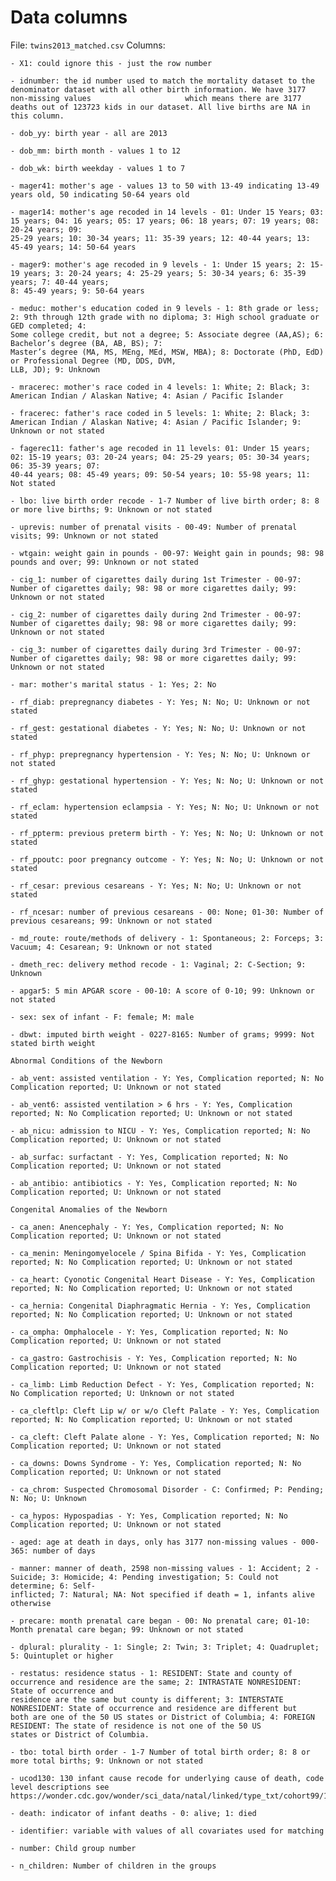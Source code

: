 # Data columns
File: `twins2013_matched.csv`
Columns:

    - X1: could ignore this - just the row number
    
    - idnumber: the id number used to match the mortality dataset to the denominator dataset with all other birth information. We have 3177 non-missing values                     which means there are 3177 deaths out of 123723 kids in our dataset. All live births are NA in this column.
    
    - dob_yy: birth year - all are 2013
    
    - dob_mm: birth month - values 1 to 12
    
    - dob_wk: birth weekday - values 1 to 7
    
    - mager41: mother's age - values 13 to 50 with 13-49 indicating 13-49 years old, 50 indicating 50-64 years old
    
    - mager14: mother's age recoded in 14 levels - 01: Under 15 Years; 03: 15 years; 04: 16 years; 05: 17 years; 06: 18 years; 07: 19 years; 08: 20-24 years; 09:                                                      25-29 years; 10: 30-34 years; 11: 35-39 years; 12: 40-44 years; 13: 45-49 years; 14: 50-64 years
    
    - mager9: mother's age recoded in 9 levels - 1: Under 15 years; 2: 15-19 years; 3: 20-24 years; 4: 25-29 years; 5: 30-34 years; 6: 35-39 years; 7: 40-44 years;                                                  8: 45-49 years; 9: 50-64 years
    
    - meduc: mother's education coded in 9 levels - 1: 8th grade or less; 2: 9th through 12th grade with no diploma; 3: High school graduate or GED completed; 4:                                                       Some college credit, but not a degree; 5: Associate degree (AA,AS); 6: Bachelor’s degree (BA, AB, BS); 7:                                                           Master’s degree (MA, MS, MEng, MEd, MSW, MBA); 8: Doctorate (PhD, EdD) or Professional Degree (MD, DDS, DVM,                                                       LLB, JD); 9: Unknown
    
    - mracerec: mother's race coded in 4 levels: 1: White; 2: Black; 3: American Indian / Alaskan Native; 4: Asian / Pacific Islander
    
    - fracerec: father's race coded in 5 levels: 1: White; 2: Black; 3: American Indian / Alaskan Native; 4: Asian / Pacific Islander; 9: Unknown or not stated
    
    - fagerec11: father's age recoded in 11 levels: 01: Under 15 years; 02: 15-19 years; 03: 20-24 years; 04: 25-29 years; 05: 30-34 years; 06: 35-39 years; 07:                                                       40-44 years; 08: 45-49 years; 09: 50-54 years; 10: 55-98 years; 11: Not stated
    
    - lbo: live birth order recode - 1-7 Number of live birth order; 8: 8 or more live births; 9: Unknown or not stated
    
    - uprevis: number of prenatal visits - 00-49: Number of prenatal visits; 99: Unknown or not stated
    
    - wtgain: weight gain in pounds - 00-97: Weight gain in pounds; 98: 98 pounds and over; 99: Unknown or not stated
    
    - cig_1: number of cigarettes daily during 1st Trimester - 00-97: Number of cigarettes daily; 98: 98 or more cigarettes daily; 99: Unknown or not stated
    
    - cig_2: number of cigarettes daily during 2nd Trimester - 00-97: Number of cigarettes daily; 98: 98 or more cigarettes daily; 99: Unknown or not stated
    
    - cig_3: number of cigarettes daily during 3rd Trimester - 00-97: Number of cigarettes daily; 98: 98 or more cigarettes daily; 99: Unknown or not stated
    
    - mar: mother's marital status - 1: Yes; 2: No
    
    - rf_diab: prepregnancy diabetes - Y: Yes; N: No; U: Unknown or not stated
    
    - rf_gest: gestational diabetes - Y: Yes; N: No; U: Unknown or not stated
    
    - rf_phyp: prepregnancy hypertension - Y: Yes; N: No; U: Unknown or not stated
    
    - rf_ghyp: gestational hypertension - Y: Yes; N: No; U: Unknown or not stated
    
    - rf_eclam: hypertension eclampsia - Y: Yes; N: No; U: Unknown or not stated
    
    - rf_ppterm: previous preterm birth - Y: Yes; N: No; U: Unknown or not stated
    
    - rf_ppoutc: poor pregnancy outcome - Y: Yes; N: No; U: Unknown or not stated
    
    - rf_cesar: previous cesareans - Y: Yes; N: No; U: Unknown or not stated
    
    - rf_ncesar: number of previous cesareans - 00: None; 01-30: Number of previous cesareans; 99: Unknown or not stated
    
    - md_route: route/methods of delivery - 1: Spontaneous; 2: Forceps; 3: Vacuum; 4: Cesarean; 9: Unknown or not stated
    
    - dmeth_rec: delivery method recode - 1: Vaginal; 2: C-Section; 9: Unknown
    
    - apgar5: 5 min APGAR score - 00-10: A score of 0-10; 99: Unknown or not stated
    
    - sex: sex of infant - F: female; M: male
    
    - dbwt: imputed birth weight - 0227-8165: Number of grams; 9999: Not stated birth weight
    
    Abnormal Conditions of the Newborn
    
    - ab_vent: assisted ventilation - Y: Yes, Complication reported; N: No Complication reported; U: Unknown or not stated
    
    - ab_vent6: assisted ventilation > 6 hrs - Y: Yes, Complication reported; N: No Complication reported; U: Unknown or not stated
    
    - ab_nicu: admission to NICU - Y: Yes, Complication reported; N: No Complication reported; U: Unknown or not stated
    
    - ab_surfac: surfactant - Y: Yes, Complication reported; N: No Complication reported; U: Unknown or not stated
    
    - ab_antibio: antibiotics - Y: Yes, Complication reported; N: No Complication reported; U: Unknown or not stated
    
    Congenital Anomalies of the Newborn
    
    - ca_anen: Anencephaly - Y: Yes, Complication reported; N: No Complication reported; U: Unknown or not stated
    
    - ca_menin: Meningomyelocele / Spina Bifida - Y: Yes, Complication reported; N: No Complication reported; U: Unknown or not stated
    
    - ca_heart: Cyonotic Congenital Heart Disease - Y: Yes, Complication reported; N: No Complication reported; U: Unknown or not stated
    
    - ca_hernia: Congenital Diaphragmatic Hernia - Y: Yes, Complication reported; N: No Complication reported; U: Unknown or not stated
    
    - ca_ompha: Omphalocele - Y: Yes, Complication reported; N: No Complication reported; U: Unknown or not stated
    
    - ca_gastro: Gastrochisis - Y: Yes, Complication reported; N: No Complication reported; U: Unknown or not stated
    
    - ca_limb: Limb Reduction Defect - Y: Yes, Complication reported; N: No Complication reported; U: Unknown or not stated
    
    - ca_cleftlp: Cleft Lip w/ or w/o Cleft Palate - Y: Yes, Complication reported; N: No Complication reported; U: Unknown or not stated
    
    - ca_cleft: Cleft Palate alone - Y: Yes, Complication reported; N: No Complication reported; U: Unknown or not stated
    
    - ca_downs: Downs Syndrome - Y: Yes, Complication reported; N: No Complication reported; U: Unknown or not stated
    
    - ca_chrom: Suspected Chromosomal Disorder - C: Confirmed; P: Pending; N: No; U: Unknown
    
    - ca_hypos: Hypospadias - Y: Yes, Complication reported; N: No Complication reported; U: Unknown or not stated
    
    - aged: age at death in days, only has 3177 non-missing values - 000-365: number of days
    
    - manner: manner of death, 2598 non-missing values - 1: Accident; 2 - Suicide; 3: Homicide; 4: Pending investigation; 5: Could not determine; 6: Self-                                                                  inflicted; 7: Natural; NA: Not specified if death = 1, infants alive otherwise
    
    - precare: month prenatal care began - 00: No prenatal care; 01-10: Month prenatal care began; 99: Unknown or not stated
    
    - dplural: plurality - 1: Single; 2: Twin; 3: Triplet; 4: Quadruplet; 5: Quintuplet or higher
    
    - restatus: residence status - 1: RESIDENT: State and county of occurrence and residence are the same; 2: INTRASTATE NONRESIDENT: State of occurrence and                                          residence are the same but county is different; 3: INTERSTATE NONRESIDENT: State of occurrence and residence are different but                                      both are one of the 50 US states or District of Columbia; 4: FOREIGN RESIDENT: The state of residence is not one of the 50 US                                      states or District of Columbia.
    
    - tbo: total birth order - 1-7 Number of total birth order; 8: 8 or more total births; 9: Unknown or not stated
    
    - ucod130: 130 infant cause recode for underlying cause of death, code level descriptions see                                                                                  https://wonder.cdc.gov/wonder/sci_data/natal/linked/type_txt/cohort99/130Cause99.pdf
    
    - death: indicator of infant deaths - 0: alive; 1: died
    
    - identifier: variable with values of all covariates used for matching
    
    - number: Child group number
    
    - n_children: Number of children in the groups
    
